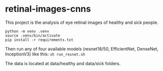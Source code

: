 # retinal-images-cnns

This project is the analysis of eye retinal images of healthy and sick people.

```
python -m venv .venv
source .venv/bin/activate
pip install -r requirements.txt
```
Then run any of four available models (resnet18/50, EfficientNet, DenseNet, InceptionV3) like this:
```sh run_resnet.sh```

The data is located at data/healthy and data/sick folders.
